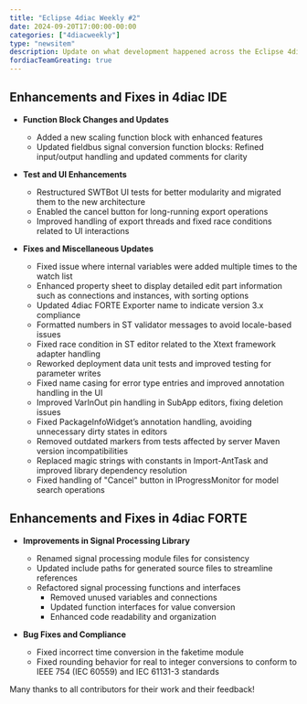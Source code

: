 ```yaml
---
title: "Eclipse 4diac Weekly #2"
date: 2024-09-20T17:00:00-00:00
categories: ["4diacweekly"]
type: "newsitem"
description: Update on what development happened across the Eclipse 4diac project in the week from September 13 to September 20, 2024.
fordiacTeamGreating: true
---
```


## Enhancements and Fixes in 4diac IDE

- **Function Block Changes and Updates**
  - Added a new scaling function block with enhanced features
  - Updated fieldbus signal conversion function blocks: Refined input/output handling and updated comments for clarity
  
- **Test and UI Enhancements**
  - Restructured SWTBot UI tests for better modularity and migrated them to the new architecture
  - Enabled the cancel button for long-running export operations
  - Improved handling of export threads and fixed race conditions related to UI interactions

- **Fixes and Miscellaneous Updates**
  - Fixed issue where internal variables were added multiple times to the watch list
  - Enhanced property sheet to display detailed edit part information such as connections and instances, with sorting options
  - Updated 4diac FORTE Exporter name to indicate version 3.x compliance
  - Formatted numbers in ST validator messages to avoid locale-based issues
  - Fixed race condition in ST editor related to the Xtext framework adapter handling
  - Reworked deployment data unit tests and improved testing for parameter writes
  - Fixed name casing for error type entries and improved annotation handling in the UI
  - Improved VarInOut pin handling in SubApp editors, fixing deletion issues
  - Fixed PackageInfoWidget’s annotation handling, avoiding unnecessary dirty states in editors
  - Removed outdated markers from tests affected by server Maven version incompatibilities
  - Replaced magic strings with constants in Import-AntTask and improved library dependency resolution
  - Fixed handling of "Cancel" button in IProgressMonitor for model search operations


## Enhancements and Fixes in 4diac FORTE

- **Improvements in Signal Processing Library**
  - Renamed signal processing module files for consistency
  - Updated include paths for generated source files to streamline references
  - Refactored signal processing functions and interfaces
    - Removed unused variables and connections
    - Updated function interfaces for value conversion
    - Enhanced code readability and organization

- **Bug Fixes and Compliance**
  - Fixed incorrect time conversion in the faketime module
  - Fixed rounding behavior for real to integer conversions to conform to IEEE 754 (IEC 60559) and IEC 61131-3 standards

Many thanks to all contributors for their work and their feedback!
